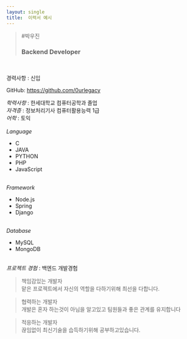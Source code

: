 ```yaml
---
layout: single
title:  이력서 예시
---
```


>#박우진
>### Backend Developer

<br>

경력사항 : 신입

GitHub: https://github.com/0urlegacy

*학력사항* : 한세대학교 컴퓨터공학과 졸업<br>
*자격증* : 정보처리기사 컴퓨터활용능력 1급<br>
*어학* : 토익
<br><br>
_Language_
* C
* JAVA
* PYTHON
* PHP
* JavaScript <br><br>

_Framework_
* Node.js
* Spring
* Django <br><br>

_Database_
* MySQL
* MongoDB <br><br>

_프로젝트 경험_ : 
백엔드 개발경험 <br>

> 책임감있는 개발자 <br>
맡은 프로젝트에서 자신의 역할을 다하기위해 최선을 다합니다.

> 협력하는 개발자 <br>
개발은 혼자 하는것이 아님을 알고있고 팀원들과 좋은 관계를 유지합니다

>적응하는 개발자 <br>
끊임없이 최신기술을 습득하기위해 공부하고있습니다.
